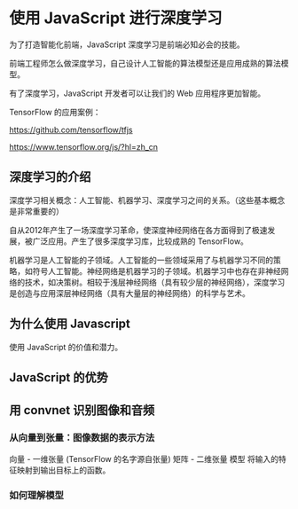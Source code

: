 # 使用 JavaScript 进行深度学习

为了打造智能化前端，JavaScript 深度学习是前端必知必会的技能。

前端工程师怎么做深度学习，自己设计人工智能的算法模型还是应用成熟的算法模型。

有了深度学习，JavaScript 开发者可以让我们的 Web 应用程序更加智能。

 TensorFlow 的应用案例：

 <https://github.com/tensorflow/tfjs>

 <https://www.tensorflow.org/js/?hl=zh_cn>

## 深度学习的介绍

深度学习相关概念：人工智能、机器学习、深度学习之间的关系。（这些基本概念是非常重要的）

自从2012年产生了一场深度学习革命，使深度神经网络在各方面得到了极速发展，被广泛应用。产生了很多深度学习库，比较成熟的 TensorFlow。

机器学习是人工智能的子领域。人工智能的一些领域采用了与机器学习不同的策略，如符号人工智能。神经网络是机器学习的子领域。机器学习中也存在非神经网络的技术，如决策树。相较于浅层神经网络（具有较少层的神经网络），深度学习是创造与应用深层神经网络（具有大量层的神经网络）的科学与艺术。


## 为什么使用 Javascript

使用 JavaScript 的价值和潜力。

## JavaScript 的优势

## 用 convnet 识别图像和音频

### 从向量到张量：图像数据的表示方法

向量 - 一维张量 (TensorFlow 的名字源自张量)
矩阵 - 二维张量
模型 将输入的特征映射到输出目标上的函数。

### 如何理解模型
